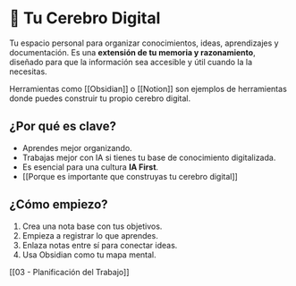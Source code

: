 # 🧠 Tu Cerebro Digital


Tu espacio personal para organizar conocimientos, ideas, aprendizajes y documentación.
Es una **extensión de tu memoria y razonamiento**, diseñado para que la información sea accesible y útil cuando la la necesitas. 

Herramientas como [[Obsidian]] o [[Notion]] son ejemplos de herramientas donde puedes construir tu propio cerebro digital.

## ¿Por qué es clave?
- Aprendes mejor organizando.
- Trabajas mejor con IA si tienes tu base de conocimiento digitalizada.
- Es esencial para una cultura **IA First**.
- [[Porque es importante que construyas tu cerebro digital]]



## ¿Cómo empiezo?
1. Crea una nota base con tus objetivos.
2. Empieza a registrar lo que aprendes.
3. Enlaza notas entre sí para conectar ideas.
4. Usa Obsidian como tu mapa mental.

[[03 - Planificación del Trabajo]]
